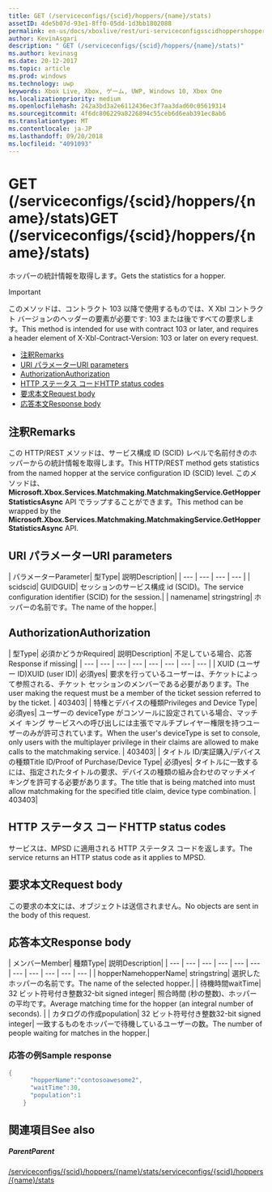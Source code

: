 ```yaml
---
title: GET (/serviceconfigs/{scid}/hoppers/{name}/stats)
assetID: 4de5b07d-93e1-8ff0-05dd-1d3bb1802088
permalink: en-us/docs/xboxlive/rest/uri-serviceconfigsscidhoppershoppernamestatsget.html
author: KevinAsgari
description: " GET (/serviceconfigs/{scid}/hoppers/{name}/stats)"
ms.author: kevinasg
ms.date: 20-12-2017
ms.topic: article
ms.prod: windows
ms.technology: uwp
keywords: Xbox Live, Xbox, ゲーム, UWP, Windows 10, Xbox One
ms.localizationpriority: medium
ms.openlocfilehash: 242a3bd3a2e6112436ec3f7aa3dad60c05619314
ms.sourcegitcommit: 4f6dc806229a8226894c55ceb6d6eab391ec8ab6
ms.translationtype: MT
ms.contentlocale: ja-JP
ms.lasthandoff: 09/20/2018
ms.locfileid: "4091093"
---
```

# <a name="get-serviceconfigsscidhoppersnamestats"></a><span data-ttu-id="29289-104">GET (/serviceconfigs/{scid}/hoppers/{name}/stats)</span><span class="sxs-lookup"><span data-stu-id="29289-104">GET (/serviceconfigs/{scid}/hoppers/{name}/stats)</span></span>

<span data-ttu-id="29289-105">ホッパーの統計情報を取得します。</span><span class="sxs-lookup"><span data-stu-id="29289-105">Gets the statistics for a hopper.</span></span>

> [!IMPORTANT]
> <span data-ttu-id="29289-106">このメソッドは、コントラクト 103 以降で使用するものでは、X Xbl コントラクト バージョンのヘッダーの要素が必要です: 103 または後ですべての要求します。</span><span class="sxs-lookup"><span data-stu-id="29289-106">This method is intended for use with contract 103 or later, and requires a header element of X-Xbl-Contract-Version: 103 or later on every request.</span></span>

  * [<span data-ttu-id="29289-107">注釈</span><span class="sxs-lookup"><span data-stu-id="29289-107">Remarks</span></span>](#ID4ET)
  * [<span data-ttu-id="29289-108">URI パラメーター</span><span class="sxs-lookup"><span data-stu-id="29289-108">URI parameters</span></span>](#ID4E5)
  * [<span data-ttu-id="29289-109">Authorization</span><span class="sxs-lookup"><span data-stu-id="29289-109">Authorization</span></span>](#ID4EJB)
  * [<span data-ttu-id="29289-110">HTTP ステータス コード</span><span class="sxs-lookup"><span data-stu-id="29289-110">HTTP status codes</span></span>](#ID4E3C)
  * [<span data-ttu-id="29289-111">要求本文</span><span class="sxs-lookup"><span data-stu-id="29289-111">Request body</span></span>](#ID4EFD)
  * [<span data-ttu-id="29289-112">応答本文</span><span class="sxs-lookup"><span data-stu-id="29289-112">Response body</span></span>](#ID4EQD)

<a id="ID4ET"></a>


## <a name="remarks"></a><span data-ttu-id="29289-113">注釈</span><span class="sxs-lookup"><span data-stu-id="29289-113">Remarks</span></span>
<span data-ttu-id="29289-114">この HTTP/REST メソッドは、サービス構成 ID (SCID) レベルで名前付きのホッパーからの統計情報を取得します。</span><span class="sxs-lookup"><span data-stu-id="29289-114">This HTTP/REST method gets statistics from the named hopper at the service configuration ID (SCID) level.</span></span> <span data-ttu-id="29289-115">このメソッドは、 **Microsoft.Xbox.Services.Matchmaking.MatchmakingService.GetHopperStatisticsAsync** API でラップすることができます。</span><span class="sxs-lookup"><span data-stu-id="29289-115">This method can be wrapped by the **Microsoft.Xbox.Services.Matchmaking.MatchmakingService.GetHopperStatisticsAsync** API.</span></span>  
<a id="ID4E5"></a>


## <a name="uri-parameters"></a><span data-ttu-id="29289-116">URI パラメーター</span><span class="sxs-lookup"><span data-stu-id="29289-116">URI parameters</span></span>

| <span data-ttu-id="29289-117">パラメーター</span><span class="sxs-lookup"><span data-stu-id="29289-117">Parameter</span></span>| <span data-ttu-id="29289-118">型</span><span class="sxs-lookup"><span data-stu-id="29289-118">Type</span></span>| <span data-ttu-id="29289-119">説明</span><span class="sxs-lookup"><span data-stu-id="29289-119">Description</span></span>|
| --- | --- | --- | --- |
| <span data-ttu-id="29289-120">scid</span><span class="sxs-lookup"><span data-stu-id="29289-120">scid</span></span>| <span data-ttu-id="29289-121">GUID</span><span class="sxs-lookup"><span data-stu-id="29289-121">GUID</span></span>| <span data-ttu-id="29289-122">セッションのサービス構成 id (SCID)。</span><span class="sxs-lookup"><span data-stu-id="29289-122">The service configuration identifier (SCID) for the session.</span></span>|
| <span data-ttu-id="29289-123">name</span><span class="sxs-lookup"><span data-stu-id="29289-123">name</span></span>| <span data-ttu-id="29289-124">string</span><span class="sxs-lookup"><span data-stu-id="29289-124">string</span></span>| <span data-ttu-id="29289-125">ホッパーの名前です。</span><span class="sxs-lookup"><span data-stu-id="29289-125">The name of the hopper.</span></span>|

<a id="ID4EJB"></a>


## <a name="authorization"></a><span data-ttu-id="29289-126">Authorization</span><span class="sxs-lookup"><span data-stu-id="29289-126">Authorization</span></span>

| <span data-ttu-id="29289-127">型</span><span class="sxs-lookup"><span data-stu-id="29289-127">Type</span></span>| <span data-ttu-id="29289-128">必須かどうか</span><span class="sxs-lookup"><span data-stu-id="29289-128">Required</span></span>| <span data-ttu-id="29289-129">説明</span><span class="sxs-lookup"><span data-stu-id="29289-129">Description</span></span>| <span data-ttu-id="29289-130">不足している場合、応答</span><span class="sxs-lookup"><span data-stu-id="29289-130">Response if missing</span></span>|
| --- | --- | --- | --- | --- | --- | --- | --- |
| <span data-ttu-id="29289-131">XUID (ユーザー ID)</span><span class="sxs-lookup"><span data-stu-id="29289-131">XUID (user ID)</span></span>| <span data-ttu-id="29289-132">必須</span><span class="sxs-lookup"><span data-stu-id="29289-132">yes</span></span>| <span data-ttu-id="29289-133">要求を行っているユーザーは、チケットによって参照される、チケット セッションのメンバーである必要があります。</span><span class="sxs-lookup"><span data-stu-id="29289-133">The user making the request must be a member of the ticket session referred to by the ticket.</span></span> | <span data-ttu-id="29289-134">403</span><span class="sxs-lookup"><span data-stu-id="29289-134">403</span></span>|
| <span data-ttu-id="29289-135">特権とデバイスの種類</span><span class="sxs-lookup"><span data-stu-id="29289-135">Privileges and Device Type</span></span>| <span data-ttu-id="29289-136">必須</span><span class="sxs-lookup"><span data-stu-id="29289-136">yes</span></span>| <span data-ttu-id="29289-137">ユーザーの deviceType がコンソールに設定されている場合、マッチメイ キング サービスへの呼び出しには主張でマルチプレイヤー権限を持つユーザーのみが許可されています。</span><span class="sxs-lookup"><span data-stu-id="29289-137">When the user's deviceType is set to console, only users with the multiplayer privilege in their claims are allowed to make calls to the matchmaking service.</span></span> | <span data-ttu-id="29289-138">403</span><span class="sxs-lookup"><span data-stu-id="29289-138">403</span></span>|
| <span data-ttu-id="29289-139">タイトル ID/実証購入/デバイスの種類</span><span class="sxs-lookup"><span data-stu-id="29289-139">Title ID/Proof of Purchase/Device Type</span></span>| <span data-ttu-id="29289-140">必須</span><span class="sxs-lookup"><span data-stu-id="29289-140">yes</span></span>| <span data-ttu-id="29289-141">タイトルに一致するには、指定されたタイトルの要求、デバイスの種類の組み合わせのマッチメイ キングを許可する必要があります。</span><span class="sxs-lookup"><span data-stu-id="29289-141">The title that is being matched into must allow matchmaking for the specified title claim, device type combination.</span></span> | <span data-ttu-id="29289-142">403</span><span class="sxs-lookup"><span data-stu-id="29289-142">403</span></span>|

<a id="ID4E3C"></a>


## <a name="http-status-codes"></a><span data-ttu-id="29289-143">HTTP ステータス コード</span><span class="sxs-lookup"><span data-stu-id="29289-143">HTTP status codes</span></span>
<span data-ttu-id="29289-144">サービスは、MPSD に適用される HTTP ステータス コードを返します。</span><span class="sxs-lookup"><span data-stu-id="29289-144">The service returns an HTTP status code as it applies to MPSD.</span></span>  
<a id="ID4EFD"></a>


## <a name="request-body"></a><span data-ttu-id="29289-145">要求本文</span><span class="sxs-lookup"><span data-stu-id="29289-145">Request body</span></span>

<span data-ttu-id="29289-146">この要求の本文には、オブジェクトは送信されません。</span><span class="sxs-lookup"><span data-stu-id="29289-146">No objects are sent in the body of this request.</span></span>

<a id="ID4EQD"></a>


## <a name="response-body"></a><span data-ttu-id="29289-147">応答本文</span><span class="sxs-lookup"><span data-stu-id="29289-147">Response body</span></span>

| <span data-ttu-id="29289-148">メンバー</span><span class="sxs-lookup"><span data-stu-id="29289-148">Member</span></span>| <span data-ttu-id="29289-149">種類</span><span class="sxs-lookup"><span data-stu-id="29289-149">Type</span></span>| <span data-ttu-id="29289-150">説明</span><span class="sxs-lookup"><span data-stu-id="29289-150">Description</span></span>|
| --- | --- | --- | --- | --- | --- | --- | --- | --- | --- | --- |
| <span data-ttu-id="29289-151">hopperName</span><span class="sxs-lookup"><span data-stu-id="29289-151">hopperName</span></span>| <span data-ttu-id="29289-152">string</span><span class="sxs-lookup"><span data-stu-id="29289-152">string</span></span>| <span data-ttu-id="29289-153">選択したホッパーの名前です。</span><span class="sxs-lookup"><span data-stu-id="29289-153">The name of the selected hopper.</span></span>|
| <span data-ttu-id="29289-154">待機時間</span><span class="sxs-lookup"><span data-stu-id="29289-154">waitTime</span></span>| <span data-ttu-id="29289-155">32 ビット符号付き整数</span><span class="sxs-lookup"><span data-stu-id="29289-155">32-bit signed integer</span></span>| <span data-ttu-id="29289-156">照合時間 (秒の整数)、ホッパーの平均です。</span><span class="sxs-lookup"><span data-stu-id="29289-156">Average matching time for the hopper (an integral number of seconds).</span></span> |
| <span data-ttu-id="29289-157">カタログの作成</span><span class="sxs-lookup"><span data-stu-id="29289-157">population</span></span>| <span data-ttu-id="29289-158">32 ビット符号付き整数</span><span class="sxs-lookup"><span data-stu-id="29289-158">32-bit signed integer</span></span>| <span data-ttu-id="29289-159">一致するものをホッパーで待機しているユーザーの数。</span><span class="sxs-lookup"><span data-stu-id="29289-159">The number of people waiting for matches in the hopper.</span></span>|

<a id="ID4E1D"></a>


### <a name="sample-response"></a><span data-ttu-id="29289-160">応答の例</span><span class="sxs-lookup"><span data-stu-id="29289-160">Sample response</span></span>


```cpp
{
      "hopperName":"contosoawesome2",
      "waitTime":30,
      "population":1
    }


```


<a id="ID4EJE"></a>


## <a name="see-also"></a><span data-ttu-id="29289-161">関連項目</span><span class="sxs-lookup"><span data-stu-id="29289-161">See also</span></span>

<a id="ID4ELE"></a>


##### <a name="parent"></a><span data-ttu-id="29289-162">Parent</span><span class="sxs-lookup"><span data-stu-id="29289-162">Parent</span></span>  

[<span data-ttu-id="29289-163">/serviceconfigs/{scid}/hoppers/{name}/stats</span><span class="sxs-lookup"><span data-stu-id="29289-163">/serviceconfigs/{scid}/hoppers/{name}/stats</span></span>](uri-serviceconfigsscidhoppershoppernamestats.md)
